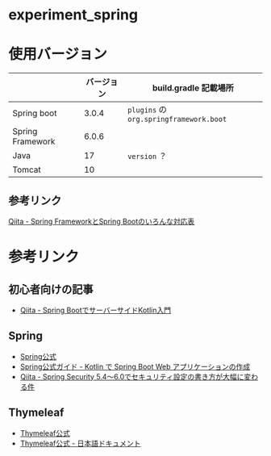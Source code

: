 # experiment_spring

# 使用バージョン

|                  | バージョン | build.gradle 記載場所                      |
|------------------|-------|----------------------------------------|
| Spring boot      | 3.0.4 | `plugins` の `org.springframework.boot` |
| Spring Framework | 6.0.6 |                                        |
| Java             | 17    | `version` ？                            |
| Tomcat           | 10    |                                        |

## 参考リンク
[Qiita - Spring FrameworkとSpring Bootのいろんな対応表](https://qiita.com/gate9/items/7351557829d7e1e668e9)

# 参考リンク
## 初心者向けの記事
- [Qiita - Spring BootでサーバーサイドKotlin入門](https://qiita.com/kawasaki_dev/items/1a188878eb6928880256)

## Spring
- [Spring公式](https://spring.pleiades.io/)
- [Spring公式ガイド - Kotlin で Spring Boot Web アプリケーションの作成](https://spring.pleiades.io/guides/tutorials/spring-boot-kotlin/)
- [Qiita - Spring Security 5.4〜6.0でセキュリティ設定の書き方が大幅に変わる件](https://qiita.com/suke_masa/items/908805dd45df08ba28d8)

## Thymeleaf
- [Thymeleaf公式](https://www.thymeleaf.org/index.html)
- [Thymeleaf公式 - 日本語ドキュメント](https://www.thymeleaf.org/doc/tutorials/3.0/usingthymeleaf_ja.html)